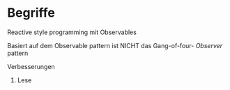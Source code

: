 Begriffe
========

Reactive style programming 
mit Observables


Basiert auf dem Observable pattern
ist NICHT das Gang-of-four- *Observer* pattern

Verbesserungen
1. Lese
